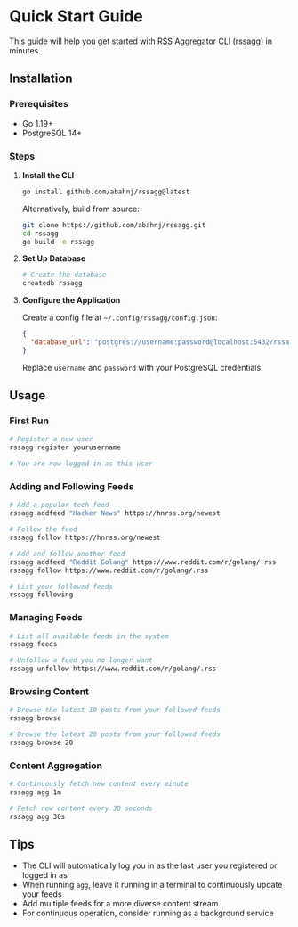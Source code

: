 # Quick Start Guide

This guide will help you get started with RSS Aggregator CLI (rssagg) in minutes.

## Installation

### Prerequisites

- Go 1.19+
- PostgreSQL 14+

### Steps

1. **Install the CLI**

   ```bash
   go install github.com/abahnj/rssagg@latest
   ```

   Alternatively, build from source:

   ```bash
   git clone https://github.com/abahnj/rssagg.git
   cd rssagg
   go build -o rssagg
   ```

2. **Set Up Database**

   ```bash
   # Create the database
   createdb rssagg
   ```

3. **Configure the Application**

   Create a config file at `~/.config/rssagg/config.json`:

   ```json
   {
     "database_url": "postgres://username:password@localhost:5432/rssagg"
   }
   ```

   Replace `username` and `password` with your PostgreSQL credentials.

## Usage

### First Run

```bash
# Register a new user
rssagg register yourusername

# You are now logged in as this user
```

### Adding and Following Feeds

```bash
# Add a popular tech feed
rssagg addfeed "Hacker News" https://hnrss.org/newest

# Follow the feed
rssagg follow https://hnrss.org/newest

# Add and follow another feed
rssagg addfeed "Reddit Golang" https://www.reddit.com/r/golang/.rss
rssagg follow https://www.reddit.com/r/golang/.rss

# List your followed feeds
rssagg following
```

### Managing Feeds

```bash
# List all available feeds in the system
rssagg feeds

# Unfollow a feed you no longer want
rssagg unfollow https://www.reddit.com/r/golang/.rss
```

### Browsing Content

```bash
# Browse the latest 10 posts from your followed feeds
rssagg browse

# Browse the latest 20 posts from your followed feeds
rssagg browse 20
```

### Content Aggregation

```bash
# Continuously fetch new content every minute
rssagg agg 1m

# Fetch new content every 30 seconds
rssagg agg 30s
```

## Tips

- The CLI will automatically log you in as the last user you registered or logged in as
- When running `agg`, leave it running in a terminal to continuously update your feeds
- Add multiple feeds for a more diverse content stream
- For continuous operation, consider running as a background service